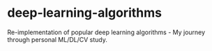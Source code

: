 # deep-learning-algorithms
Re-implementation of popular deep learning algorithms - My journey through personal ML/DL/CV study.
